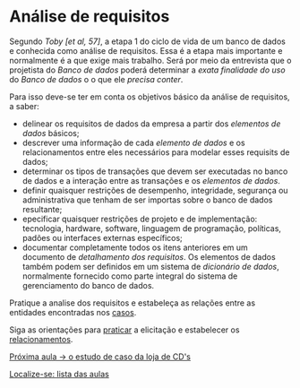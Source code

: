 # Análise de requisitos

Segundo *Toby [et al, 57]*, a etapa 1 do ciclo de vida de um banco de dados e conhecida como análise de requisitos. Essa é a etapa mais importante e normalmente é a que exige mais trabalho. Será por meio da entrevista que o projetista do *Banco de dados* poderá determinar a *exata finalidade do uso* do *Banco de dados* o o que ele *precisa conter*.

Para isso deve-se ter em conta os objetivos básico da análise de requisitos, a saber:

- delinear os requisitos de dados da empresa a partir dos *elementos de dados* básicos;
- descrever uma informação de cada *elemento de dados* e os relacionamentos entre eles necessários para modelar esses requisits de dados;
- determinar os tipos de transações que devem ser executadas no banco de dados e a interação entre as transações e  os *elementos de dados*.
- definir quaisquer restrições de desempenho, integridade, segurança ou administrativa que tenham de ser importas sobre o banco de dados resultante;
- epecificar quaisquer restrições de projeto e de implementação: tecnologia, hardware, software, linguagem de programação, políticas, padões ou interfaces externas específicos;
- documentar completamente todos os itens anteriores em um documento de *detalhamento dos requisitos*. Os elementos de dados também podem ser definidos em um sistema de *dicionário de dados*, normalmente fornecido como parte integral do sistema de gerenciamento do banco de dados.

Pratique a analise dos requisitos e estabeleça as relações entre as entidades encontradas nos [casos](https://github.com/tmenegaz/db_dendezeiros/blob/master/assunto/casos.md#estudos-de-caso).


Siga as orientações para [praticar](https://github.com/tmenegaz/db_dendezeiros/blob/master/assunto/casos.md#pratique) a elicitação e estabelecer os [relacionamentos](https://github.com/tmenegaz/db_dendezeiros/blob/master/assunto/casos.md#relacionamento).

[Próxima aula -> o estudo de caso da loja de CD's](https://github.com/tmenegaz/db_dendezeiros/blob/master/assunto/casos.md#loja-de-cds)

[Localize-se: lista das aulas](https://github.com/tmenegaz/db_dendezeiros/blob/master/assunto/lista.md#lista-de-aulas)
